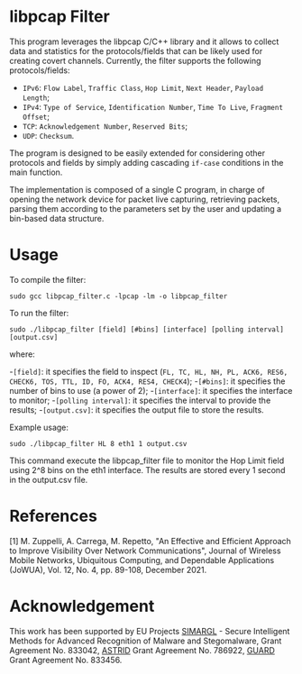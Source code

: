 # libpcap Filter

This program leverages the libpcap C/C++ library and it allows to collect data and statistics for the protocols/fields that can be likely used for creating covert channels. Currently, the filter supports the following protocols/fields:

- ```IPv6```: ```Flow Label```, ```Traffic Class```, ```Hop Limit```, ```Next Header```, ```Payload Length```;
- ```IPv4```: ```Type of Service```, ```Identification Number```, ```Time To Live```, ```Fragment Offset```;
- ```TCP```: ```Acknowledgement Number```,  ```Reserved Bits```;
- ```UDP```: ```Checksum```. 

The program is designed to be easily extended for considering other protocols and fields by simply adding  cascading ```if-case``` conditions in the main function. 



The implementation is composed of a single C program, in charge of opening the network device for packet live capturing, retrieving packets, parsing them according to the parameters set by the user and updating a bin-based data structure. 

# Usage
To compile the filter:

```
sudo gcc libpcap_filter.c -lpcap -lm -o libpcap_filter
```

To run the filter:

```
sudo ./libpcap_filter [field] [#bins] [interface] [polling interval] [output.csv]
```

where:

-```[field]```: it specifies the field to inspect (```FL, TC, HL, NH, PL, ACK6, RES6, CHECK6, TOS, TTL, ID, FO, ACK4, RES4, CHECK4```);
-```[#bins]```: it specifies the number of bins to use (a power of 2); 
-```[interface]```: it specifies the interface to monitor;
-```[polling interval]```: it specifies the interval to provide the results;
-```[output.csv]```: it specifies the output file to store the results.


Example usage:

```
sudo ./libpcap_filter HL 8 eth1 1 output.csv
```

This command execute the libpcap_filter file to monitor the Hop Limit field using 2^8 bins on the eth1 interface. The results are stored every 1 second in the output.csv file.

# References

[1] M. Zuppelli, A. Carrega, M. Repetto, "An Effective and Efficient Approach to Improve Visibility Over Network Communications", Journal of Wireless Mobile Networks, Ubiquitous Computing, and Dependable Applications (JoWUA), Vol. 12, No. 4, pp. 89-108, December 2021.




# Acknowledgement 

This work has been supported by EU Projects [SIMARGL](https://simargl.eu) - Secure Intelligent Methods for Advanced Recognition of Malware and Stegomalware, Grant Agreement No. 833042,  [ASTRID](https://www.astrid-project.eu) Grant Agreement No. 786922,  [GUARD](https://guard-project.eu) Grant Agreement No. 833456.